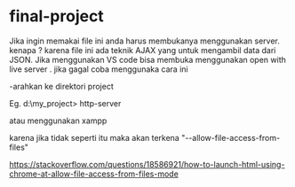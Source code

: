 # final-project

Jika ingin memakai file ini anda harus membukanya menggunakan server. kenapa ? karena file ini 
ada teknik AJAX yang untuk mengambil data dari JSON. Jika menggunakan VS code bisa membuka menggunakan 
open with live server . jika gagal coba menggunaka cara ini

-arahkan ke direktori project

Eg. d:\my_project> http-server

atau menggunakan xampp

karena jika tidak seperti itu maka akan terkena  "--allow-file-access-from-files" 

https://stackoverflow.com/questions/18586921/how-to-launch-html-using-chrome-at-allow-file-access-from-files-mode

